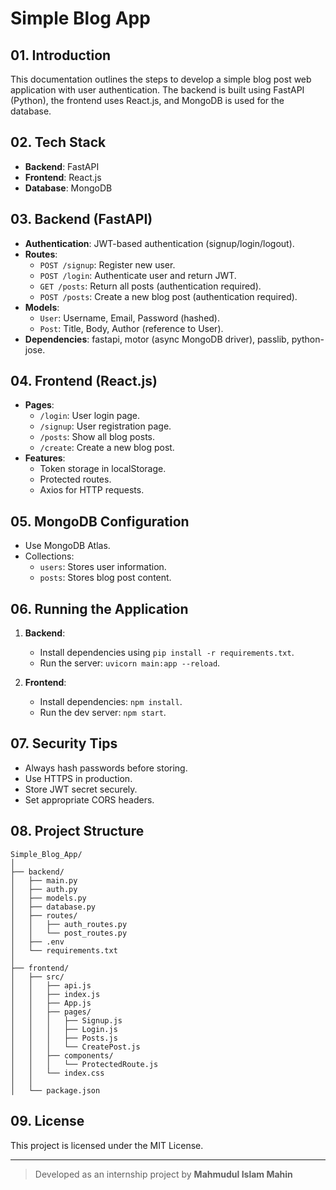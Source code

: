 #  Simple Blog App 

## 01. Introduction
This documentation outlines the steps to develop a simple blog post web application with user authentication. The backend is built using FastAPI (Python), the frontend uses React.js, and MongoDB is used for the database.

## 02. Tech Stack
- **Backend**: FastAPI
- **Frontend**: React.js
- **Database**: MongoDB

## 03. Backend (FastAPI)
- **Authentication**: JWT-based authentication (signup/login/logout).
- **Routes**:
  - `POST /signup`: Register new user.
  - `POST /login`: Authenticate user and return JWT.
  - `GET /posts`: Return all posts (authentication required).
  - `POST /posts`: Create a new blog post (authentication required).
- **Models**:
  - `User`: Username, Email, Password (hashed).
  - `Post`: Title, Body, Author (reference to User).
- **Dependencies**: fastapi, motor (async MongoDB driver), passlib, python-jose.

## 04. Frontend (React.js)
- **Pages**:
  - `/login`: User login page.
  - `/signup`: User registration page.
  - `/posts`: Show all blog posts.
  - `/create`: Create a new blog post.
- **Features**:
  - Token storage in localStorage.
  - Protected routes.
  - Axios for HTTP requests.

## 05. MongoDB Configuration
- Use MongoDB Atlas.
- Collections:
  - `users`: Stores user information.
  - `posts`: Stores blog post content.

## 06. Running the Application
1. **Backend**:
   - Install dependencies using `pip install -r requirements.txt`.
   - Run the server: `uvicorn main:app --reload`.

2. **Frontend**:
   - Install dependencies: `npm install`.
   - Run the dev server: `npm start`.

## 07. Security Tips
- Always hash passwords before storing.
- Use HTTPS in production.
- Store JWT secret securely.
- Set appropriate CORS headers.

## 08. Project Structure

```
Simple_Blog_App/
│
├── backend/
│   ├── main.py                  
│   ├── auth.py                 
│   ├── models.py                
│   ├── database.py              
│   ├── routes/
│   │   ├── auth_routes.py       
│   │   └── post_routes.py      
│   ├── .env                     
│   └── requirements.txt         
│
├── frontend/
│   ├── src/
│   │   ├── api.js              
│   │   ├── index.js            
│   │   ├── App.js              
│   │   ├── pages/
│   │   │   ├── Signup.js
│   │   │   ├── Login.js
│   │   │   ├── Posts.js
│   │   │   └── CreatePost.js
│   │   ├── components/
│   │   │   └── ProtectedRoute.js
│   │   └── index.css           
│   │       
│   └── package.json
```

## 09. License

This project is licensed under the MIT License.

---

> Developed as an internship project by **Mahmudul Islam Mahin**
